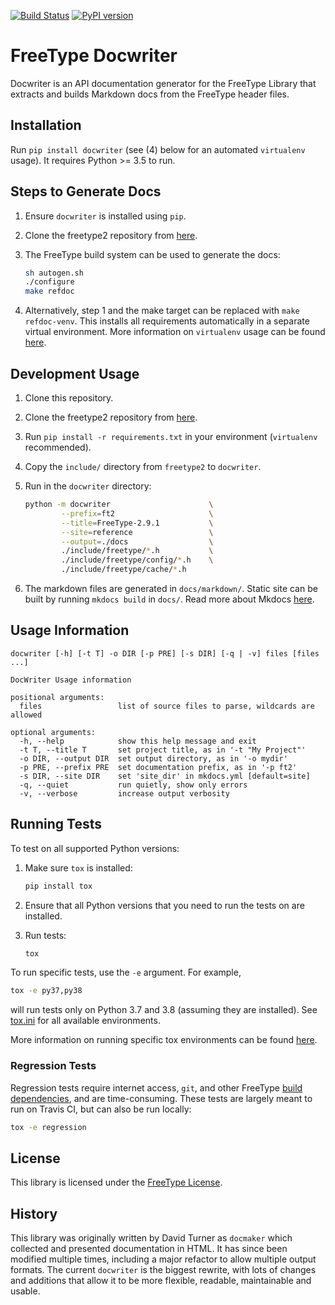 [![Build Status](https://travis-ci.com/freetype/docwriter.svg?branch=master)](https://travis-ci.com/freetype/docwriter)
[![PyPI version](https://badge.fury.io/py/docwriter.svg)](https://pypi.org/project/docwriter/)

# FreeType Docwriter

Docwriter is an API documentation generator for the FreeType Library that extracts and builds
Markdown docs from the FreeType header files.

## Installation

Run `pip install docwriter` (see (4) below for an automated `virtualenv` usage). It requires
Python >= 3.5 to run.

## Steps to Generate Docs
1.  Ensure `docwriter` is installed using `pip`.

2.  Clone the freetype2 repository from
    [here](http://git.savannah.gnu.org/cgit/freetype/freetype2.git/).

3.  The FreeType build system can be used to generate the docs:

    ```bash
    sh autogen.sh
    ./configure
    make refdoc
    ```

4. Alternatively, step 1 and the make target can be replaced with `make refdoc-venv`. This installs
   all requirements automatically in a separate virtual environment. More information on
   `virtualenv` usage can be found
   [here](http://git.savannah.gnu.org/cgit/freetype/freetype2.git/tree/docs/README).

## Development Usage
1.  Clone this repository.
2.  Clone the freetype2 repository from
    [here](http://git.savannah.gnu.org/cgit/freetype/freetype2.git/).
3.  Run `pip install -r requirements.txt` in your environment (`virtualenv` recommended).
4.  Copy the `include/` directory from `freetype2` to `docwriter`.
5.  Run in the `docwriter` directory:

    ```bash
    python -m docwriter                      \
            --prefix=ft2                     \
            --title=FreeType-2.9.1           \
            --site=reference                 \
            --output=./docs                  \
            ./include/freetype/*.h           \
            ./include/freetype/config/*.h    \
            ./include/freetype/cache/*.h
    ```
6.  The markdown files are generated in `docs/markdown/`. Static site can be built by running
    `mkdocs build` in `docs/`. Read more about Mkdocs
    [here](https://www.mkdocs.org/#building-the-site).

## Usage Information

```
docwriter [-h] [-t T] -o DIR [-p PRE] [-s DIR] [-q | -v] files [files ...]

DocWriter Usage information

positional arguments:
  files                 list of source files to parse, wildcards are allowed

optional arguments:
  -h, --help            show this help message and exit
  -t T, --title T       set project title, as in '-t "My Project"'
  -o DIR, --output DIR  set output directory, as in '-o mydir'
  -p PRE, --prefix PRE  set documentation prefix, as in '-p ft2'
  -s DIR, --site DIR    set 'site_dir' in mkdocs.yml [default=site]
  -q, --quiet           run quietly, show only errors
  -v, --verbose         increase output verbosity
```

## Running Tests

To test on all supported Python versions:

1.  Make sure `tox` is installed:
    ```bash
    pip install tox
    ```

2.  Ensure that all Python versions that you need to run the tests on are installed.

3.  Run tests:
    ```bash
    tox
    ```

To run specific tests, use the `-e` argument. For example,

```bash
tox -e py37,py38
```

will run tests only on Python 3.7 and 3.8 (assuming they are installed). See [tox.ini](tox.ini) for
all available environments.

More information on running specific tox environments can be found
[here](https://tox.readthedocs.io/en/latest/example/general.html#selecting-one-or-more-environments-to-run-tests-against).

### Regression Tests

Regression tests require internet access, `git`, and other FreeType [build
dependencies](http://git.savannah.gnu.org/cgit/freetype/freetype2.git/tree/README.git), and are
time-consuming. These tests are largely meant to run on Travis CI, but can also be run locally:

```bash
tox -e regression
```

## License

This library is licensed under the [FreeType License](https://www.freetype.org/license.html).

## History

This library was originally written by David Turner as `docmaker` which collected and presented
documentation in HTML. It has since been modified multiple times, including a major refactor to
allow multiple output formats. The current `docwriter` is the biggest rewrite, with lots of changes
and additions that allow it to be more flexible, readable, maintainable and usable.

